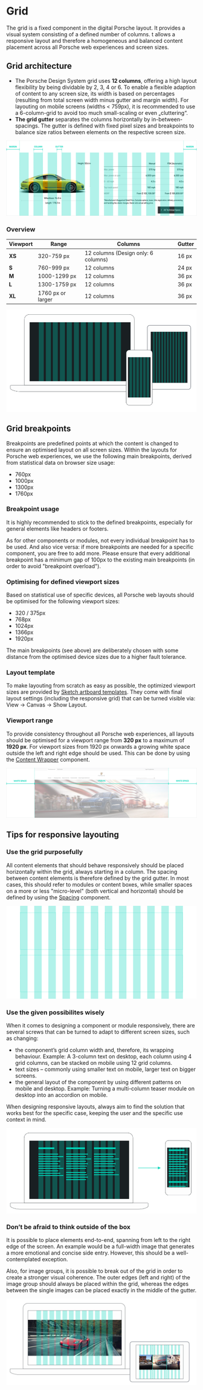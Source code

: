 # Grid
The grid is a fixed component in the digital Porsche layout. It provides a visual system consisting of a defined number of columns.
 t allows a responsive layout and therefore a homogeneous and balanced content placement across all Porsche web experiences and screen sizes.

## Grid architecture

- The Porsche Design System grid uses **12 columns**, offering a high layout flexibility by
being dividable by 2, 3, 4 or 6. To enable a flexible adaption of content to any
screen size, its width is based on percentages (resulting from total screen
width minus gutter and margin width). For layouting on mobile screens (widths < 759px), it is recommended to use
a 6-column-grid to avoid too much small-scaling or even „cluttering“.
- **The grid gutter** separates the columns horizontally by in-between-spacings.
The gutter is defined with fixed pixel sizes and breakpoints to balance size
ratios between elements on the respective screen size. 

![Porsche Design System grid architecture](./assets/grid-components.png)

### Overview 

| Viewport | Range | Columns | Gutter | 
| -------- | -------- | -------- | -------- | 
| **XS** | 320-759 px | 12 columns (Design only: 6 columns) |  16 px | 
| **S** | 760-999 px | 12 columns |  24 px |
| **M** | 1000-1299 px | 12 columns | 36 px| 
| **L** | 1300-1759 px  |  12 columns | 36 px |  
| **XL** | 1760 px or larger |  12 columns | 36 px | 

![Porsche Design System grid architecture](./assets/grid-viewports.png)

## Grid breakpoints 
Breakpoints are predefined points at which the content is changed to ensure an optimised layout on all screen sizes.
Within the layouts for Porsche web experiences, we use the following main breakpoints, derived from statistical data on browser size usage: 

- 760px
- 1000px 
- 1300px
- 1760px

### Breakpoint usage

It is highly recommended to stick to the defined breakpoints, especially for general elements like headers or footers.

As for other components or modules, not every individual breakpoint has to be used. And also vice versa: if more breakpoints are needed for a specific component, you are free to add more. Please ensure that every additional breakpoint has a minimum gap of 100px to the existing main breakpoints (in order to avoid "breakpoint overload").

### Optimising for defined viewport sizes

Based on statistical use of specific devices, all Porsche web layouts should be optimised for the following viewport sizes: 

- 320 / 375px
- 768px
- 1024px
- 1366px
- 1920px

The main breakpoints (see above) are deliberately chosen with some distance from the optimised device sizes due to a higher fault tolerance.

### Layout template 
To make layouting from scratch as easy as possible, the
optimized viewport sizes are provided by [Sketch artboard templates](http://designsystem.porsche.com/latest/porsche-design-system-layout-template.sketch). They
come with final layout settings (including the responsive grid) that can be turned visible via: View → Canvas →
Show Layout.

### Viewport range
To provide consistency throughout all Porsche web experiences, all layouts should be optimised for a viewport range from **320 px** 
to a maximum of **1920 px**. For viewport sizes from 1920 px onwards a growing white space outside the left and right edge should be used.
This can be done by using the [Content Wrapper](#/components/layout/content-wrapper) component.

![Porsche Design System grid architecture](./assets/grid-maxwidth.png)

## Tips for responsive layouting

### Use the grid purposefully

All content elements that should behave responsively should be placed horizontally within the grid, always starting in a column. The spacing between content elements is therefore defined by the grid gutter. 
In most cases, this should refer to modules or content boxes, while smaller spaces on a more or less "micro-level" (both vertical and horizontal) should be defined by using the [Spacing](#/components/layout/spacing) component.

![Porsche Design System grid alignment](./assets/grid-alignment.png)

### Use the given possibilites wisely

When it comes to designing a component or module responsively, there are several screws that can be turned to adapt to different screen sizes, such as changing:

- the component’s grid column width and, therefore, its wrapping behaviour. Example: A 3-column text on desktop, each column using 4 grid columns, can be stacked on mobile using 12 grid columns.
- text sizes – commonly using smaller text on mobile, larger text on bigger screens.
- the general layout of the component by using different patterns on mobile and desktop. Example: Turning a multi-column teaser module on desktop into an accordion on mobile.

When designing responsive layouts, always aim to find the solution that works best for the specific case, keeping the user and the specific use context in mind.

![Porsche Design System grid behaviour](./assets/grid-behaviour.png)

### Don’t be afraid to think outside of the box

It is possible to place elements end-to-end, spanning from left to the right edge of the screen. An example would be a full-width image that generates a more emotional and concise side entry. However, this should be a well-contemplated exception.

Also, for image groups, it is possible to break out of the grid in order to create a stronger visual coherence. The outer edges (left and right) of the image group should always be placed within the grid, whereas the edges between the single images can be placed exactly in the middle of the gutter.

![End-to-end placement](./assets/grid-endtoend.png)
